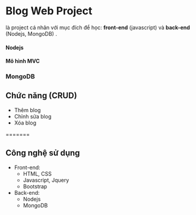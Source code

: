 # Blog Web Project

là project cá nhân với mục đích để học: **front-end** (javascript) và **back-end** (Nodejs, MongoDB) .

#### Nodejs

#### Mô hình MVC

### MongoDB

## Chức năng (CRUD)

- Thêm blog
- Chỉnh sửa blog
- Xóa blog

=======

## Công nghệ sử dụng

- Front-end:
  - HTML, CSS
  - Javascript, Jquery
  - Bootstrap
- Back-end:
  - Nodejs
  - MongoDB

